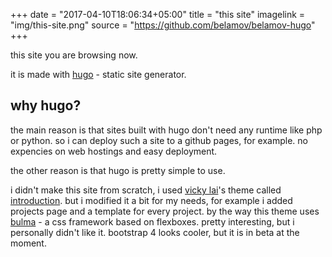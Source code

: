 +++
date = "2017-04-10T18:06:34+05:00"
title = "this site"
imagelink = "img/this-site.png"
source = "https://github.com/belamov/belamov-hugo"
+++

this site you are browsing now.

it is made with [hugo](https://gohugo.io/) - static site generator.

## why hugo?

the main reason is that sites built with hugo don't need any runtime like php or python. so i can deploy such a site to a github pages, for example. no expencies on web hostings and easy deployment.

the other reason is that hugo is pretty simple to use. 

i didn't make this site from scratch, i used [vicky lai](https://vickylai.com)'s theme called [introduction](https://github.com/vickylaixy/hugo-theme-introduction). but i modified it a bit for my needs, for example i added projects page and a template for every project. by the way this theme uses [bulma](http://bulma.io/) - a css framework based on flexboxes. pretty interesting, but i personally didn't like it. bootstrap 4 looks cooler, but it is in beta at the moment.